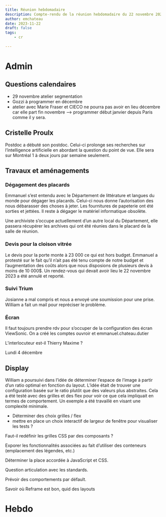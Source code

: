```yaml
---
title: Réunion hebdomadaire
description: Compte-rendu de la réunion hebdomadaire du 22 novembre 2023
author: emchateau
date: 2023-11-22
draft: false
tags:
    - cr
    
---
```


# Admin

## Questions calendaires

- 29 novembre atelier segmentation
- Gozzi à programmer en décembre
- atelier avec Marie Fraser et CIECO ne pourra pas avoir en lieu décembre car elle part fin novembre --> programmer début janvier depuis Paris comme il y sera.

## Cristelle Proulx

Postdoc a débuté son postdoc. Celui-ci prolonge ses recherches sur l’intelligence artificielle en abordant la question du point de vue.
Elle sera sur Montréal 1 à deux jours par semaine seulement.


## Travaux et aménagements

### Dégagement des placards

Emmanuel s’est entendu avec le Département de littérature et langues du monde pour dégager les placards. Celui-ci nous donne l’autorisation des nous débarasser des choses à jeter. Les fournitures de papeterie ont été sorties et jettées. Il reste à dégager le matériel informatique obsolète. 

Une archiviste s’occupe actuellement d’un autre local du Département, elle passera récupérer les archives qui ont été réunies dans le placard de la salle de réunion.

### Devis pour la cloison vitrée

Le devis pour la porte monte à 23 000 ce qui est hors budget.
Emmanuel a protesté sur le fait qu’il n’ait pas été tenu compte de notre budget et l’augmentation des coûts alors que nous disposions de plusieurs devis à moins de 10 000$. Un rendez-vous qui devait avoir lieu le 22 novembre 2023 a été annulé et reporté.

### Suivi Trium

Josianne a mal compris et nous a envoyé une soumission pour une prise. William a fait un mail pour repréciser le problème.

### Écran

Il faut toujours prendre rdv pour s’occuper de la configuration des écran ViewSonic.
On a créé les comptes ouvroir et emmanuel.chateau.dutier

L’interlocuteur est-il Thierry Maxime ?

Lundi 4 décembre

## Display

William a poursuivi dans l’idée de déterminer l’espace de l’image à partir d’un ratio optimal en fonction du layout. L’idée était de trouver une configuration basée sur le ratio plutôt que des valeurs plus abstraites. Cela a été testé avec des grilles et des flex pour voir ce que cela impliquait en termes de comportement. Un exemple a été travaillé en visant une complexité minimale.

- Déterminer des choix grilles / flex
- mettre en place un choix interactif de largeur de fenêtre pour visualiser les tests ?

Faut-il redéfinir les grilles CSS par des composants ?

Exporer les fonctionnalités associées au fait d’utiliser des conteneurs (emplacement des légendes, etc.)

Déterminer la place accordée à JavaScript et CSS.

Question articulation avec les standards.

Prévoir des comportements par défault.

Savoir où Reframe est bon, quid des layouts



# Hebdo


 